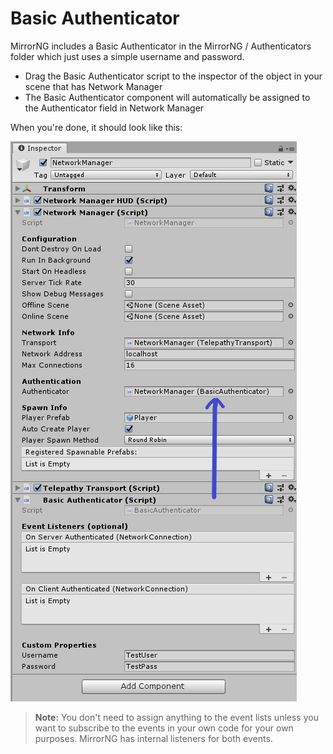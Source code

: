 # Basic Authenticator

MirrorNG includes a Basic Authenticator in the MirrorNG / Authenticators folder which just uses a simple username and password.
-   Drag the Basic Authenticator script to the inspector of the object in your scene that has Network Manager
-   The Basic Authenticator component will automatically be assigned to the Authenticator field in Network Manager

When you're done, it should look like this:

![Inspector showing Basic Authenticator component](Basic.png)

>   **Note:** You don't need to assign anything to the event lists unless you want to subscribe to the events in your own code for your own purposes. MirrorNG has internal listeners for both events.

